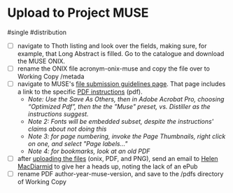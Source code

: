 # Upload to Project MUSE

#single #distribution

- [ ] navigate to Thoth listing and look over the fields, making sure, for example, that Long Abstract is filled. Go to the catalogue and download the MUSE ONIX. 
- [ ] rename the ONIX file acronym-onix-muse and copy the file over to Working Copy /metada
- [ ] navigate to MUSE's [file submission guidelines page](https://about.muse.jhu.edu/pub/docs/book-guidelines). That page includes a link to the specific [PDF instructions](https://about.muse.jhu.edu/media/uploads/2018_ebook_formatting_submission_guidelines.pdf) (pdf). 
	* *Note: Use the Save As Others, then  in Adobe Acrobat Pro, choosing “Optimized Pdf”, then the the "Muse" preset, vs. Distiller as the instructions suggest.* 
	* *Note 2: Fonts will be embedded subset, despite the instructions' claims about not doing this*
	* *Note 3: for page numbering, invoke the Page Thumbnails, right click on one, and select "Page labels…"*
	* *Note 4: for bookmarks, look at an old PDF*
- [ ] after [uploading the files](https://about.muse.jhu.edu/pub/upload_book) (onix, PDF, and PNG), send an email to [Helen MacDiarmid](mailto:hmacdia1@jh.edu) to give her a heads up, noting the lack of an ePub
- [ ] rename PDF author-year-muse-version, and save to the /pdfs directory of Working Copy
